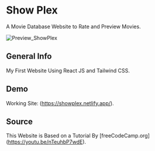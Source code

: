 # Show Plex

A Movie Database Website to Rate and Preview Movies.

![Preview_ShowPlex](https://user-images.githubusercontent.com/75238302/148725109-f09e7e02-d94b-41b5-abcf-1e1a4a7a48cb.png)

## General Info

My First Website Using React JS and Tailwind CSS.

## Demo

Working Site: (https://showplex.netlify.app/).

## Source

This Website is Based on a Tutorial By [freeCodeCamp.org] (https://youtu.be/nTeuhbP7wdE).

